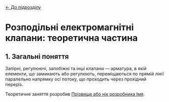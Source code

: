 [<- До підрозділу](README.md)

# Розподільні електромагнітні клапани: теоретична частина

## 1. Загальні поняття

Запірні, регулюючі, запобіжні та інші клапани — арматура, в якій елементи, що замикають або регулюють, переміщаються по прямій лінії паралельно напрямку осі потоку, що проходить через прохідний переріз.

Теоретичне заняття розробив [Прізвище або нік розробника Імя](https://github.com). 
